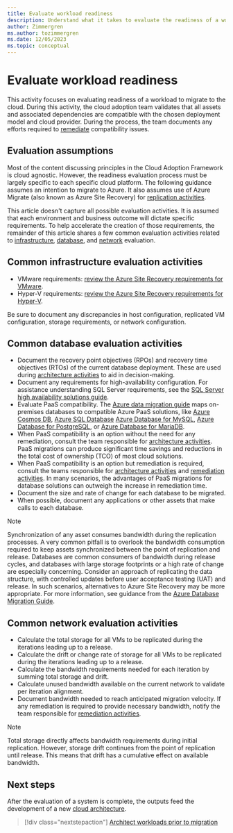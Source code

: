 ```yaml
---
title: Evaluate workload readiness
description: Understand what it takes to evaluate the readiness of a workload to migrate to the cloud. You'll learn how to validate all assets and associated dependencies.
author: Zimmergren
ms.author: tozimmergren
ms.date: 12/05/2023
ms.topic: conceptual
---
```


# Evaluate workload readiness

This activity focuses on evaluating readiness of a workload to migrate to the cloud. During this activity, the cloud adoption team validates that all assets and associated dependencies are compatible with the chosen deployment model and cloud provider. During the process, the team documents any efforts required to [remediate](../deploy/remediate.md) compatibility issues.

## Evaluation assumptions

Most of the content discussing principles in the Cloud Adoption Framework is cloud agnostic. However, the readiness evaluation process must be largely specific to each specific cloud platform. The following guidance assumes an intention to migrate to Azure. It also assumes use of Azure Migrate (also known as Azure Site Recovery) for [replication activities](../deploy/replicate.md).

This article doesn't capture all possible evaluation activities. It is assumed that each environment and business outcome will dictate specific requirements. To help accelerate the creation of those requirements, the remainder of this article shares a few common evaluation activities related to [infrastructure](#common-infrastructure-evaluation-activities), [database](#common-database-evaluation-activities), and [network](#common-network-evaluation-activities) evaluation.

## Common infrastructure evaluation activities

- VMware requirements: [review the Azure Site Recovery requirements for VMware](/azure/site-recovery/vmware-physical-azure-support-matrix).
- Hyper-V requirements: [review the Azure Site Recovery requirements for Hyper-V](/azure/site-recovery/hyper-v-azure-support-matrix).

Be sure to document any discrepancies in host configuration, replicated VM configuration, storage requirements, or network configuration.

## Common database evaluation activities

- Document the recovery point objectives (RPOs) and recovery time objectives (RTOs) of the current database deployment. These are used during [architecture activities](./architect.md) to aid in decision-making.
- Document any requirements for high-availability configuration. For assistance understanding SQL Server requirements, see the [SQL Server high availability solutions guide](/sql/database-engine/sql-server-business-continuity-dr).
- Evaluate PaaS compatibility. The [Azure data migration guide](/data-migration/) maps on-premises databases to compatible Azure PaaS solutions, like [Azure Cosmos DB](/azure/cosmos-db/), [Azure SQL Database](/azure/azure-sql/) [Azure Database for MySQL](/azure/mysql/), [Azure Database for PostgreSQL](/azure/postgresql/), or [Azure Database for MariaDB](/azure/mariadb/).
- When PaaS compatibility is an option without the need for any remediation, consult the team responsible for [architecture activities](./architect.md). PaaS migrations can produce significant time savings and reductions in the total cost of ownership (TCO) of most cloud solutions.
- When PaaS compatibility is an option but remediation is required, consult the teams responsible for [architecture activities](./architect.md) and [remediation activities](../deploy/remediate.md). In many scenarios, the advantages of PaaS migrations for database solutions can outweigh the increase in remediation time.
- Document the size and rate of change for each database to be migrated.
- When possible, document any applications or other assets that make calls to each database.

> [!NOTE]
> Synchronization of any asset consumes bandwidth during the replication processes. A very common pitfall is to overlook the bandwidth consumption required to keep assets synchronized between the point of replication and release. Databases are common consumers of bandwidth during release cycles, and databases with large storage footprints or a high rate of change are especially concerning. Consider an approach of replicating the data structure, with controlled updates before user acceptance testing (UAT) and release. In such scenarios, alternatives to Azure Site Recovery may be more appropriate. For more information, see guidance from the [Azure Database Migration Guide](/data-migration/).

## Common network evaluation activities

- Calculate the total storage for all VMs to be replicated during the iterations leading up to a release.
- Calculate the drift or change rate of storage for all VMs to be replicated during the iterations leading up to a release.
- Calculate the bandwidth requirements needed for each iteration by summing total storage and drift.
- Calculate unused bandwidth available on the current network to validate per iteration alignment.
- Document bandwidth needed to reach anticipated migration velocity. If any remediation is required to provide necessary bandwidth, notify the team responsible for [remediation activities](../deploy/remediate.md).

> [!NOTE]
> Total storage directly affects bandwidth requirements during initial replication. However, storage drift continues from the point of replication until release. This means that drift has a cumulative effect on available bandwidth.

## Next steps

After the evaluation of a system is complete, the outputs feed the development of a new [cloud architecture](./architect.md).

> [!div class="nextstepaction"]
> [Architect workloads prior to migration](./architect.md)
